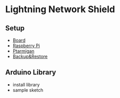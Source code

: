 # Lightning Network Shield

## Setup

* [Board](docs/setup_board.md)
* [Raspberry Pi](docs/setup_raspi.md)
* [Ptarmigan](docs/setup_ptarmigan.md)
* [Backup&Restore](docs/setup_backup&restore.md)

## Arduino Library

* install library
* sample sketch
